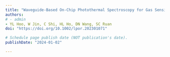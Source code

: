 ```yaml
---
title: "Waveguide‐Based On‐Chip Photothermal Spectroscopy for Gas Sensing"
authors:
# - admin
- YL Hoo, W Jin, C Shi, HL Ho, DN Wang, SC Ruan
doi: "https://doi.org/10.1002/lpor.202301071"

# Schedule page publish date (NOT publication's date).
publishDate: "2024-01-02"

---
```


